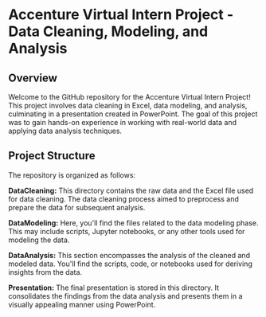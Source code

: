 # Accenture Virtual Intern Project - Data Cleaning, Modeling, and Analysis
## Overview

Welcome to the GitHub repository for the Accenture Virtual Intern Project! This project involves data cleaning in Excel, data modeling, and analysis, culminating in a presentation created in PowerPoint. The goal of this project was to gain hands-on experience in working with real-world data and applying data analysis techniques.

## Project Structure
The repository is organized as follows:

**DataCleaning:** This directory contains the raw data and the Excel file used for data cleaning. The data cleaning process aimed to preprocess and prepare the data for subsequent analysis.

**DataModeling:** Here, you'll find the files related to the data modeling phase. This may include scripts, Jupyter notebooks, or any other tools used for modeling the data.

**DataAnalysis:** This section encompasses the analysis of the cleaned and modeled data. You'll find the scripts, code, or notebooks used for deriving insights from the data.

**Presentation:** The final presentation is stored in this directory. It consolidates the findings from the data analysis and presents them in a visually appealing manner using PowerPoint.
